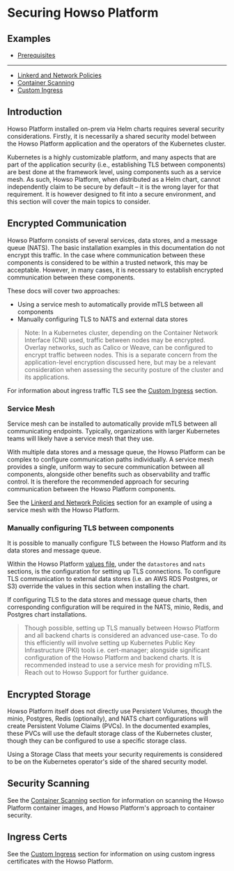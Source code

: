 # Securing Howso Platform 

## Examples

- [Prerequisites](../prereqs/README.md)
---
- [Linkerd and Network Policies](../linkerd/README.md)
- [Container Scanning](../container-images/README.md)
- [Custom Ingress](../custom-ingress/README.md)


## Introduction

Howso Platform installed on-prem via Helm charts requires several security considerations. Firstly, it is necessarily a shared security model between the Howso Platform application and the operators of the Kubernetes cluster.

Kubernetes is a highly customizable platform, and many aspects that are part of the application security (i.e., establishing TLS between components) are best done at the framework level, using components such as a service mesh. As such, Howso Platform, when distributed as a Helm chart, cannot independently claim to be secure by default – it is the wrong layer for that requirement. It is however designed to fit into a secure environment, and this section will cover the main topics to consider.


## Encrypted Communication

Howso Platform consists of several services, data stores, and a message queue (NATS). The basic installation examples in this documentation do not encrypt this traffic.  In the case where communication between these components is considered to be within a trusted network, this may be acceptable. 
However, in many cases, it is necessary to establish encrypted communication between these components. 

These docs will cover two approaches:

- Using a service mesh to automatically provide mTLS between all components
- Manually configuring TLS to NATS and external data stores

> Note: In a Kubernetes cluster, depending on the Container Network Interface (CNI) used, traffic between nodes may be encrypted. Overlay networks, such as Calico or Weave, can be configured to encrypt traffic between nodes. This is a separate concern from the application-level encryption discussed here, but may be a relevant consideration when assessing the security posture of the cluster and its applications. 

For information about ingress traffic TLS see the [Custom Ingress](#custom-ingress-certs) section.

### Service Mesh

Service mesh can be installed to automatically provide mTLS between all communicating endpoints. Typically, organizations with larger Kubernetes teams will likely have a service mesh that they use.

With multiple data stores and a message queue, the Howso Platform can be complex to configure communication paths individually. A service mesh provides a single, uniform way to secure communication between all components, alongside other benefits such as observability and traffic control.  It is therefore the recommended approach for securing communication between the Howso Platform components.

See the [Linkerd and Network Policies](../linkerd/README.md) section for an example of using a service mesh with the Howso Platform.


### Manually configuring TLS between components

It is possible to manually configure TLS between the Howso Platform and its data stores and message queue. 

Within the Howso Platform [values file](../common/README.md#howso-platform-helm-chart-values), under the `datastores` and `nats` sections, is the configuration for setting up TLS connections.  To configure TLS communication to external data stores (i.e. an AWS RDS Postgres, or S3) override the values in this section when installing the chart.

If configuring TLS to the data stores and message queue charts, then corresponding configuration will be required in the NATS, minio, Redis, and Postgres chart installations.

> Though possible, setting up TLS manually between Howso Platform and all backend charts is considered an advanced use-case.  To do this efficiently will involve setting up Kubernetes Public Key Infrastructure (PKI) tools i.e. cert-manager; alongside significant configuration of the Howso Platform and backend charts.  It is recommended instead to use a service mesh for providing mTLS.  Reach out to Howso Support for further guidance. 


## Encrypted Storage

Howso Platform itself does not directly use Persistent Volumes, though the minio, Postgres, Redis (optionally), and NATS chart configurations will create Persistent Volume Claims (PVCs).  In the documented examples, these PVCs will use the default storage class of the Kubernetes cluster, though they can be configured to use a specific storage class. 

Using a Storage Class that meets your security requirements is considered to be on the Kubernetes operator's side of the shared security model. 


## Security Scanning 

See the [Container Scanning](../container-images/README.md#howsos-approach) section for information on scanning the Howso Platform container images, and Howso Platform's approach to container security.



## Ingress Certs

See the [Custom Ingress](../custom-ingress-certs/README.md) section for information on using custom ingress certificates with the Howso Platform.
